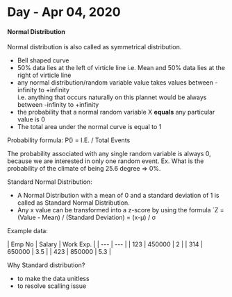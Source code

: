 # Day - Apr 04, 2020
#### Normal Distribution
Normal distribution is  also called as symmetrical distribution.
* Bell shaped curve
* 50% data lies at the left of virticle line i.e. Mean and 50% data lies at the right of virticle line
* any normal distribution/random variable value takes values between -infinity to +infinity <br/>
   i.e. anything that occurs naturally on this plannet would be always between -infinity to +infinity
* the probability that a normal random variable X <strong>equals</strong> any particular value is 0
* The total area under the normal curve is equal to 1

Probability formula: P() = I.E. / Total Events

The probability associated with any single random variable is always 0, because we are interested in only one random event.
Ex. What is the probability of the climate of being 25.6 degree => 0%.

Standard Normal Distribution:
* A Normal Distribution with a mean of 0 and a standard deviation of 1 is called as Standard Normal Distribution.
* Any x value can be transformed into  a z-score by using the formula `Z = (Value - Mean) / (Standard Deviation) = (x-µ) / σ

Example data:

| Emp No | Salary | Work Exp. |
| --- | --- |
| 123 | 450000 | 2 |
| 314 | 650000 | 3.5 |
| 423 | 850000 | 5.3 |

Why Standard distribution?
* to make the data unitless
* to resolve scalling issue


